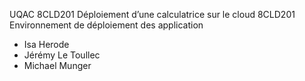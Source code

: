 UQAC 8CLD201 Déploiement d’une calculatrice sur le cloud
8CLD201 Environnement de déploiement des application

- Isa Herode
- Jérémy Le Toullec 
- Michael Munger
